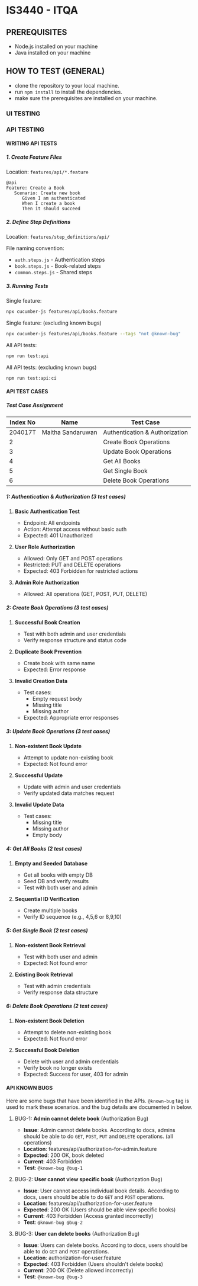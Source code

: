 # IS3440 - ITQA

## PREREQUISITES

- Node.js installed on your machine
- Java installed on your machine

## HOW TO TEST (GENERAL)

- clone the repository to your local machine.
- run `npm install` to install the dependencies.
- make sure the prerequisites are installed on your machine.

### UI TESTING

### API TESTING

#### WRITING API TESTS

##### 1. Create Feature Files

Location: `features/api/*.feature`

```gherkin
@api
Feature: Create a Book
   Scenario: Create new book
      Given I am authenticated
      When I create a book
      Then it should succeed
```

##### 2. Define Step Definitions

Location: `features/step_definitions/api/`

File naming convention:

- `auth.steps.js` - Authentication steps
- `book.steps.js` - Book-related steps
- `common.steps.js` - Shared steps

##### 3. Running Tests

Single feature:

```bash
npx cucumber-js features/api/books.feature
```

Single feature: (excluding known bugs)

```bash
npx cucumber-js features/api/books.feature --tags "not @known-bug"
```

All API tests:

```bash
npm run test:api
```

All API tests: (excluding known bugs)

```bash
npm run test:api:ci
```

#### API TEST CASES

##### Test Case Assignment

| Index No | Name              | Test Case                      |
| -------- | ----------------- | ------------------------------ |
| 204017T  | Maitha Sandaruwan | Authentication & Authorization |
| 2        |                   | Create Book Operations         |
| 3        |                   | Update Book Operations         |
| 4        |                   | Get All Books                  |
| 5        |                   | Get Single Book                |
| 6        |                   | Delete Book Operations         |

##### 1: Authentication & Authorization (3 test cases)

1. **Basic Authentication Test**

   - Endpoint: All endpoints
   - Action: Attempt access without basic auth
   - Expected: 401 Unauthorized

2. **User Role Authorization**

   - Allowed: Only GET and POST operations
   - Restricted: PUT and DELETE operations
   - Expected: 403 Forbidden for restricted actions

3. **Admin Role Authorization**
   - Allowed: All operations (GET, POST, PUT, DELETE)

##### 2: Create Book Operations (3 test cases)

1. **Successful Book Creation**

   - Test with both admin and user credentials
   - Verify response structure and status code

2. **Duplicate Book Prevention**

   - Create book with same name
   - Expected: Error response

3. **Invalid Creation Data**
   - Test cases:
     - Empty request body
     - Missing title
     - Missing author
   - Expected: Appropriate error responses

##### 3: Update Book Operations (3 test cases)

1. **Non-existent Book Update**

   - Attempt to update non-existing book
   - Expected: Not found error

2. **Successful Update**

   - Update with admin and user credentials
   - Verify updated data matches request

3. **Invalid Update Data**
   - Test cases:
     - Missing title
     - Missing author
     - Empty body

##### 4: Get All Books (2 test cases)

1. **Empty and Seeded Database**

   - Get all books with empty DB
   - Seed DB and verify results
   - Test with both user and admin

2. **Sequential ID Verification**
   - Create multiple books
   - Verify ID sequence (e.g., 4,5,6 or 8,9,10)

##### 5: Get Single Book (2 test cases)

1. **Non-existent Book Retrieval**

   - Test with both user and admin
   - Expected: Not found error

2. **Existing Book Retrieval**
   - Test with admin credentials
   - Verify response data structure

##### 6: Delete Book Operations (2 test cases)

1. **Non-existent Book Deletion**

   - Attempt to delete non-existing book
   - Expected: Not found error

2. **Successful Book Deletion**
   - Delete with user and admin credentials
   - Verify book no longer exists
   - Expected: Success for user, 403 for admin

#### API KNOWN BUGS

Here are some bugs that have been identified in the APIs. `@known-bug` tag is used to mark these scenarios. and the bug details are documented in below.

1. BUG-1: **Admin cannot delete book** (Authorization Bug)

   - **Issue**: Admin cannot delete books. According to docs, admins should be able to do `GET`, `POST`, `PUT` and `DELETE` operations. (all operations)
   - **Location**: features/api/authorization-for-admin.feature
   - **Expected**: 200 OK, book deleted
   - **Current**: 403 Forbidden
   - **Test**: `@known-bug @bug-1`

2. BUG-2: **User cannot view specific book** (Authorization Bug)

   - **Issue**: User cannot access individual book details. According to docs, users should be able to do `GET` and `POST` operations.
   - **Location**: features/api/authorization-for-user.feature
   - **Expected**: 200 OK (Users should be able view specific books)
   - **Current**: 403 Forbidden (Access granted incorrectly)
   - **Test**: `@known-bug @bug-2`

3. BUG-3: **User can delete books** (Authorization Bug)

   - **Issue**: Users can delete books. According to docs, users should be able to do `GET` and `POST` operations.
   - **Location**: authorization-for-user.feature
   - **Expected**: 403 Forbidden (Users shouldn't delete books)
   - **Current**: 200 OK (Delete allowed incorrectly)
   - **Test**: `@known-bug @bug-3`
